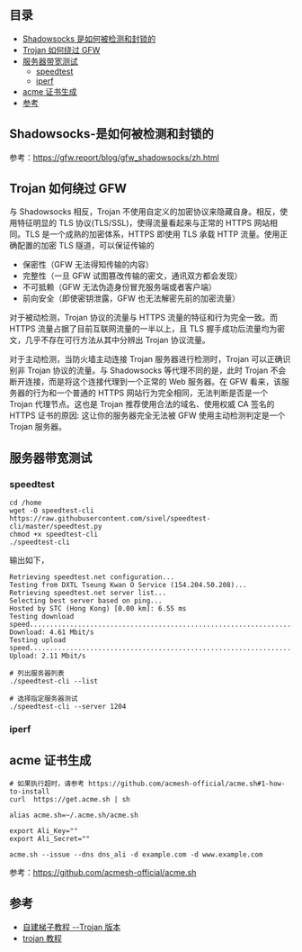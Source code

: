 ## 目录

- [Shadowsocks 是如何被检测和封锁的](#Shadowsocks-是如何被检测和封锁的)
- [Trojan 如何绕过 GFW](#Trojan-如何绕过-GFW)
- [服务器带宽测试](#服务器带宽测试)
  - [speedtest](#speedtest)
  - [iperf](#iperf)
- [acme 证书生成](#acme-证书生成)
- [参考](#参考)

## Shadowsocks-是如何被检测和封锁的

参考：<https://gfw.report/blog/gfw_shadowsocks/zh.html>

## Trojan 如何绕过 GFW

与 Shadowsocks 相反，Trojan 不使用自定义的加密协议来隐藏自身。相反，使用特征明显的 TLS 协议(TLS/SSL)，使得流量看起来与正常的 HTTPS 网站相同。TLS 是一个成熟的加密体系，HTTPS 即使用 TLS 承载 HTTP 流量。使用正确配置的加密 TLS 隧道，可以保证传输的

- 保密性（GFW 无法得知传输的内容）
- 完整性（一旦 GFW 试图篡改传输的密文，通讯双方都会发现）
- 不可抵赖（GFW 无法伪造身份冒充服务端或者客户端）
- 前向安全（即使密钥泄露，GFW 也无法解密先前的加密流量）

对于被动检测，Trojan 协议的流量与 HTTPS 流量的特征和行为完全一致。而 HTTPS 流量占据了目前互联网流量的一半以上，且 TLS 握手成功后流量均为密文，几乎不存在可行方法从其中分辨出 Trojan 协议流量。

对于主动检测，当防火墙主动连接 Trojan 服务器进行检测时，Trojan 可以正确识别非 Trojan 协议的流量。与 Shadowsocks 等代理不同的是，此时 Trojan 不会断开连接，而是将这个连接代理到一个正常的 Web 服务器。在 GFW 看来，该服务器的行为和一个普通的 HTTPS 网站行为完全相同，无法判断是否是一个 Trojan 代理节点。这也是 Trojan 推荐使用合法的域名、使用权威 CA 签名的 HTTPS 证书的原因: 这让你的服务器完全无法被 GFW 使用主动检测判定是一个 Trojan 服务器。

## 服务器带宽测试

### speedtest

```shell
cd /home
wget -O speedtest-cli https://raw.githubusercontent.com/sivel/speedtest-cli/master/speedtest.py
chmod +x speedtest-cli
./speedtest-cli
```

输出如下，

```
Retrieving speedtest.net configuration...
Testing from DXTL Tseung Kwan O Service (154.204.50.208)...
Retrieving speedtest.net server list...
Selecting best server based on ping...
Hosted by STC (Hong Kong) [0.00 km]: 6.55 ms
Testing download speed................................................................................
Download: 4.61 Mbit/s
Testing upload speed................................................................................................
Upload: 2.11 Mbit/s
```

```
# 列出服务器列表
./speedtest-cli --list

# 选择指定服务器测试
./speedtest-cli --server 1204
```

### iperf

## acme 证书生成

```shell
# 如果执行超时，请参考 https://github.com/acmesh-official/acme.sh#1-how-to-install
curl  https://get.acme.sh | sh

alias acme.sh=~/.acme.sh/acme.sh

export Ali_Key=""
export Ali_Secret=""

acme.sh --issue --dns dns_ali -d example.com -d www.example.com
```

参考：<https://github.com/acmesh-official/acme.sh>

## 参考

- [自建梯子教程 --Trojan 版本](https://trojan-tutor.github.io/2019/04/10/p41.html)
- [trojan 教程](https://tlanyan.me/trojan-tutorial/)
